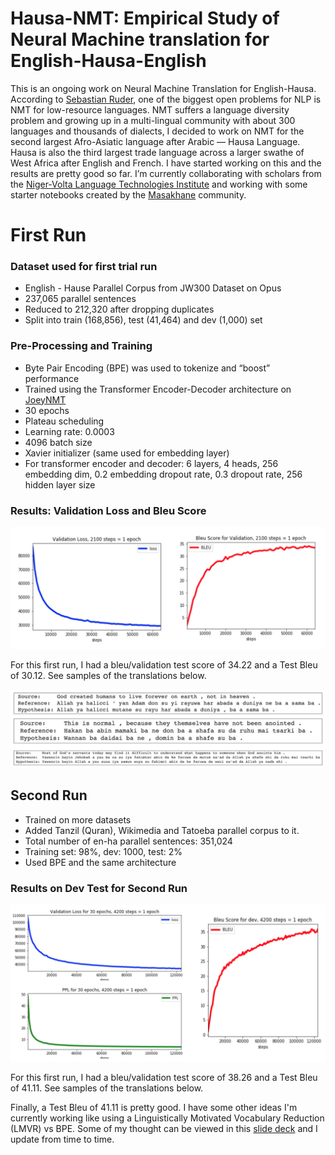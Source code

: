 # Hausa-NMT: Empirical Study of Neural Machine translation for English-Hausa-English

This is an ongoing work on Neural Machine Translation for English-Hausa. According to [Sebastian Ruder](https://ruder.io/4-biggest-open-problems-in-nlp/), one of the biggest open problems for NLP is NMT for low-resource languages. NMT suffers a language diversity problem and growing up in a multi-lingual community with about 300 languages and thousands of dialects, I decided to work on NMT for the second largest Afro-Asiatic language after Arabic — Hausa Language. Hausa is also the third largest trade language across a larger swathe of West Africa after English and French. I have started working on this and the results are pretty good so far. I’m currently collaborating with scholars from the [Niger-Volta Language Technologies Institute](https://github.com/Niger-Volta-LTI) and working with some starter notebooks created by the [Masakhane](https://www.masakhane.io) community.

# First Run

### Dataset used for first trial run

- English - Hause Parallel Corpus from JW300 Dataset on Opus
- 237,065 parallel sentences
- Reduced to 212,320 after dropping duplicates
- Split into train (168,856), test (41,464) and dev (1,000) set

### Pre-Processing and Training

- Byte Pair Encoding (BPE) was used to tokenize and “boost” performance
- Trained using the Transformer Encoder-Decoder architecture on [JoeyNMT](https://joeynmt.readthedocs.io/en/latest/)
- 30 epochs
- Plateau scheduling
- Learning rate: 0.0003
- 4096 batch size
- Xavier initializer (same used for embedding layer)
- For transformer encoder and decoder: 6 layers, 4 heads, 256 embedding dim, 0.2 embedding dropout rate, 0.3 dropout rate, 256 hidden layer size

### Results: Validation Loss and Bleu Score

![Validation Loss and Bleu Score for Dev Test from first run](https://github.com/WalePhenomenon/Hausa-NMT/blob/master/Dev_Test_1.png)

For this first run, I had a bleu/validation test score of 34.22 and  a Test Bleu of 30.12. See samples of the translations below.

![Sample Translation](https://github.com/WalePhenomenon/Hausa-NMT/blob/master/Dev_Test_1_Examples.png)


## Second Run

- Trained on more datasets
- Added Tanzil (Quran), Wikimedia and Tatoeba parallel corpus to it.
- Total number of en-ha parallel sentences: 351,024
- Training set: 98%, dev: 1000, test: 2%
- Used BPE and the same architecture

### Results on Dev Test for Second Run

![Validation Loss and Bleu Score for Dev Test from second run](https://github.com/WalePhenomenon/Hausa-NMT/blob/master/Dev_Test_2.png)

For this first run, I had a bleu/validation test score of 38.26 and  a Test Bleu of 41.11. See samples of the translations below.

Finally, a Test Bleu of 41.11 is pretty good. I have some other ideas I'm currently working like using a Linguistically Motivated Vocabulary Reduction (LMVR) vs BPE. Some of my thought can be viewed in this [slide deck](https://docs.google.com/presentation/d/1UF0lED6jCIQdKwxY7XErvmq5Nr57MT1lU5pLHSRUhiI/edit?usp=sharing) and I update from time to time.





